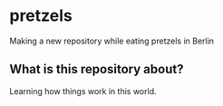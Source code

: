 # pretzels
Making a new repository while eating pretzels in Berlin

## What is this repository about?
Learning how things work in this world.
